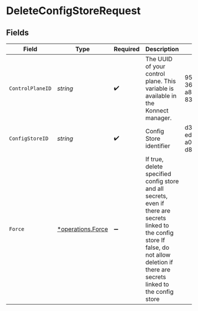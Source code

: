 # DeleteConfigStoreRequest


## Fields

| Field                                                                                                                                                                                        | Type                                                                                                                                                                                         | Required                                                                                                                                                                                     | Description                                                                                                                                                                                  | Example                                                                                                                                                                                      |
| -------------------------------------------------------------------------------------------------------------------------------------------------------------------------------------------- | -------------------------------------------------------------------------------------------------------------------------------------------------------------------------------------------- | -------------------------------------------------------------------------------------------------------------------------------------------------------------------------------------------- | -------------------------------------------------------------------------------------------------------------------------------------------------------------------------------------------- | -------------------------------------------------------------------------------------------------------------------------------------------------------------------------------------------- |
| `ControlPlaneID`                                                                                                                                                                             | *string*                                                                                                                                                                                     | :heavy_check_mark:                                                                                                                                                                           | The UUID of your control plane. This variable is available in the Konnect manager.                                                                                                           | 9524ec7d-36d9-465d-a8c5-83a3c9390458                                                                                                                                                         |
| `ConfigStoreID`                                                                                                                                                                              | *string*                                                                                                                                                                                     | :heavy_check_mark:                                                                                                                                                                           | Config Store identifier                                                                                                                                                                      | d32d905a-ed33-46a3-a093-d8f536af9a8a                                                                                                                                                         |
| `Force`                                                                                                                                                                                      | [*operations.Force](../../models/operations/force.md)                                                                                                                                        | :heavy_minus_sign:                                                                                                                                                                           | If true, delete specified config store and all secrets, even if there are secrets linked to the config store If false, do not allow deletion if there are secrets linked to the config store |                                                                                                                                                                                              |